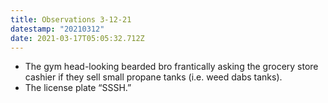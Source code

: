 ```yaml
---
title: Observations 3-12-21
datestamp: "20210312"
date: 2021-03-17T05:05:32.712Z
---
```

- The gym head-looking bearded bro frantically asking the grocery store cashier if they sell small propane tanks (i.e. weed dabs tanks).
- The license plate “SSSH.”